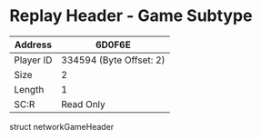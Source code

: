 #  Replay Header - Game Subtype
Address   | 6D0F6E
----------|-------------
Player ID | 334594 (Byte Offset: 2)
Size 	  | 2
Length 	  | 1
SC:R      | Read Only

struct networkGameHeader

